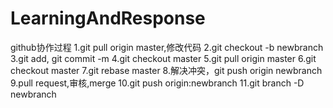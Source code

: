 # LearningAndResponse
github协作过程
1.git pull origin master,修改代码
2.git checkout -b newbranch
3.git add,  git commit -m
4.git checkout master
5.git pull origin master
6.git checkout master
7.git rebase master
8.解决冲突，git push origin newbranch
9.pull request,审核,merge
10.git push origin:newbranch
11.git branch -D newbranch
